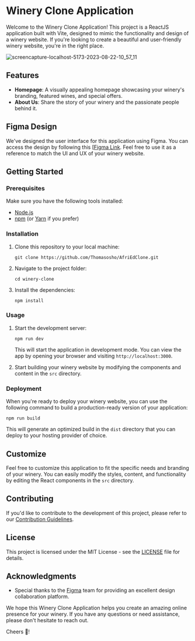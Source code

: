 # Winery Clone Application

Welcome to the Winery Clone Application! This project is a ReactJS application built with Vite, designed to mimic the functionality and design of a winery website. If you're looking to create a beautiful and user-friendly winery website, you're in the right place.

![screencapture-localhost-5173-2023-08-22-10_57_11](https://github.com/Thomasosho/AfriEdClone/assets/11132861/2c0b8bc5-3983-41e3-abec-0fb7891afae0)

## Features

- **Homepage**: A visually appealing homepage showcasing your winery's branding, featured wines, and special offers.
- **About Us**: Share the story of your winery and the passionate people behind it.

## Figma Design

We've designed the user interface for this application using Figma. You can access the design by following this [[Figma Link](https://www.figma.com/file/rLTUxrQyytDgsIcZXnieSG/Website-Clone?type=design&node-id=0%3A1&mode=design&t=VEpAW3V5aoKCYTMN-1). Feel free to use it as a reference to match the UI and UX of your winery website.

## Getting Started

### Prerequisites

Make sure you have the following tools installed:

- [Node.js](https://nodejs.org/)
- [npm](https://www.npmjs.com/) (or [Yarn](https://yarnpkg.com/) if you prefer)

### Installation

1. Clone this repository to your local machine:

   ```shell
   git clone https://github.com/Thomasosho/AfriEdClone.git
   ```

2. Navigate to the project folder:

   ```shell
   cd winery-clone
   ```

3. Install the dependencies:

   ```shell
   npm install
   ```

### Usage

1. Start the development server:

   ```shell
   npm run dev
   ```

   This will start the application in development mode. You can view the app by opening your browser and visiting `http://localhost:3000`.

2. Start building your winery website by modifying the components and content in the `src` directory.

### Deployment

When you're ready to deploy your winery website, you can use the following command to build a production-ready version of your application:

```shell
npm run build
```

This will generate an optimized build in the `dist` directory that you can deploy to your hosting provider of choice.

## Customize

Feel free to customize this application to fit the specific needs and branding of your winery. You can easily modify the styles, content, and functionality by editing the React components in the `src` directory.

## Contributing

If you'd like to contribute to the development of this project, please refer to our [Contribution Guidelines](CONTRIBUTING.md).

## License

This project is licensed under the MIT License - see the [LICENSE](LICENSE) file for details.

## Acknowledgments

- Special thanks to the [Figma](https://www.figma.com/) team for providing an excellent design collaboration platform.

We hope this Winery Clone Application helps you create an amazing online presence for your winery. If you have any questions or need assistance, please don't hesitate to reach out.

Cheers 🍷!
